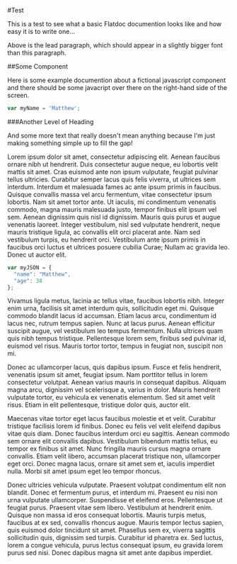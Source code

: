 #Test

This is a test to see what a basic Flatdoc documention looks like and how easy it is to write one...

Above is the lead paragraph, which should appear in a slightly bigger font than this paragraph.

##Some Component

Here is some example documention about a fictional javascript component and there should be some javacript over there on the right-hand side of the screen.

``` javascript
var myName = 'Matthew';
```

###Another Level of Heading

And some more text that really doesn't mean anything because I'm just making something simple up to fill the gap!

Lorem ipsum dolor sit amet, consectetur adipiscing elit. Aenean faucibus ornare nibh ut hendrerit. Duis consectetur augue neque, eu lobortis velit mattis sit amet. Cras euismod ante non ipsum vulputate, feugiat pulvinar tellus ultricies. Curabitur semper lacus quis felis viverra, ut ultrices sem interdum. Interdum et malesuada fames ac ante ipsum primis in faucibus. Quisque convallis massa vel arcu fermentum, vitae consectetur ipsum lobortis. Nam sit amet tortor ante. Ut iaculis, mi condimentum venenatis commodo, magna mauris malesuada justo, tempor finibus elit ipsum vel sem. Aenean dignissim quis nisl id dignissim. Mauris quis purus et augue venenatis laoreet. Integer vestibulum, nisl sed vulputate hendrerit, neque mauris tristique ligula, ac convallis elit orci placerat ante. Nam sed vestibulum turpis, eu hendrerit orci. Vestibulum ante ipsum primis in faucibus orci luctus et ultrices posuere cubilia Curae; Nullam ac gravida leo. Donec ut auctor elit.

``` javascript
var myJSON = {
  "name": "Matthew",
  "age": 38
};
```

Vivamus ligula metus, lacinia ac tellus vitae, faucibus lobortis nibh. Integer enim urna, facilisis sit amet interdum quis, sollicitudin eget mi. Quisque commodo blandit lacus id accumsan. Etiam lacus arcu, condimentum id lacus nec, rutrum tempus sapien. Nunc at lacus purus. Aenean efficitur suscipit augue, vel vestibulum leo tempus fermentum. Nulla ultrices quam quis nibh tempus tristique. Pellentesque lorem sem, finibus sed pulvinar id, euismod vel risus. Mauris tortor tortor, tempus in feugiat non, suscipit non mi.

Donec ac ullamcorper lacus, quis dapibus ipsum. Fusce et felis hendrerit, venenatis ipsum sit amet, feugiat ipsum. Nam porttitor tellus in lorem consectetur volutpat. Aenean varius mauris in consequat dapibus. Aliquam magna arcu, dignissim vel scelerisque a, varius in dolor. Mauris hendrerit vulputate tortor, eu vehicula ex venenatis elementum. Sed sit amet velit risus. Etiam in elit pellentesque, tristique dolor quis, auctor elit.

Maecenas vitae tortor eget lacus faucibus molestie et et velit. Curabitur tristique facilisis lorem id finibus. Donec eu felis vel velit eleifend dapibus vitae quis diam. Donec faucibus interdum orci eu sagittis. Aenean commodo sem ornare elit convallis dapibus. Vestibulum bibendum mattis tellus, eu tempor ex finibus sit amet. Nunc fringilla mauris cursus magna ornare convallis. Etiam velit libero, accumsan placerat tristique non, ullamcorper eget orci. Donec magna lacus, ornare sit amet sem et, iaculis imperdiet nulla. Morbi sit amet ipsum eget leo tempor rhoncus.

Donec ultricies vehicula vulputate. Praesent volutpat condimentum elit non blandit. Donec et fermentum purus, et interdum mi. Praesent eu nisi non urna vulputate ullamcorper. Suspendisse et eleifend eros. Pellentesque ut feugiat purus. Praesent vitae sem libero. Vestibulum at hendrerit enim. Quisque non massa id eros consequat lobortis. Mauris turpis metus, faucibus at ex sed, convallis rhoncus augue. Mauris tempor lectus sapien, quis euismod dolor tincidunt sit amet. Phasellus sem ex, viverra sagittis sollicitudin quis, dignissim sed turpis. Curabitur id pharetra ex. Sed luctus, lorem a congue vehicula, purus lectus consequat ipsum, eu gravida lorem purus sed nisi. Donec dapibus magna sit amet ante dapibus imperdiet.
